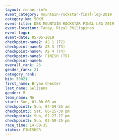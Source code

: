 ```yaml
---
layout: runner-info 
event_category: mountain-rockstar-final-leg-2019 
category_km: 50KM 
event-title: DBB MOUNTAIN ROCKSTAR FINAL LEG 2019 
event-location: Tanay, Rizal Philippines 
event-logo: 
event-date: 05-05-2019 
checkpoint-name2: AS 1 (T2) 
checkpoint-name3: AS 3 (T3) 
checkpoint-name4: AS 4 (T4) 
checkpoint-name5: FINISH (T5) 
checkpoint-name6: 
overall_rank: 26
gender_rank: 21
category_rank: 
bib: 50021
first_name: Bryan Chester
last_name: Selisana
gender: M
team_name: NA
start: Sun, 01-00-00 am
checkpoint2: Sun, 04-59-55 am
checkpoint3: Sat, 06-15-38 pm
checkpoint4: Sun, 02-27-27 pm
checkpoint5: Sun, 03-50-35 pm
race_time: 14-50-35
status: FINISHER
---
```

